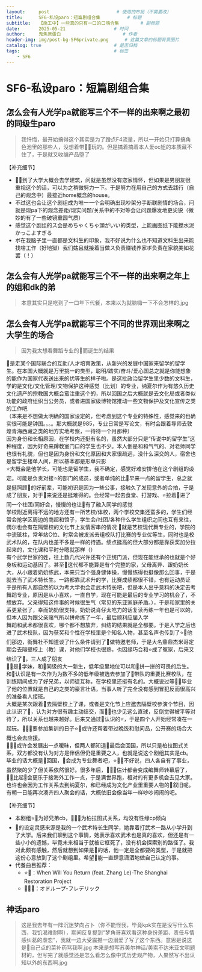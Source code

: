 ```yaml
---
layout:     post                         # 使用的布局（不需要改）
title:      SF6-私设paro：短篇剧组合集          # 标题 
subtitle:   【施工中】一些真的只有一口的口嗨合集        # 副标题
date:       2025-05-21 				    # 时间
author:     鬼焦原蛋白 					    # 作者
header-img: img/post-bg-SF6private.png 	    # 这篇文章的标题背景图片
catalog: true 						    # 是否归档
tags:								    # 标签
    - SF6
---
```


# SF6-私设paro：短篇剧组合集

## 怎么会有人光学pa就能写三个不一样的出来啊之最初的同级生paro

> 我忏悔，最开始搞得这个其实是为了蹭点F4流量，所以一开始只打算搞角色池里的那些人，没想着带🏃‍♀️玩的。但是搞着搞着本人爱oc姐的本质藏不住了，于是就又收编产品堕了

【补充细节】 
- 🏃‍♀️到了大学大概会去学建筑，问就是虽然没有恋家情怀，但如果是男朋友很重视这个的话，可以为之稍微努力一下。于是努力在用自己的方式去践行（自己的观念中）最接近home概念的house。
- 不过这也会让这个剧组成为唯一一个会明确出现吵架分手断联剧情的场合，问就是现pa下的观念差距/现实问题/关系中的不对等会让问题爆发地更尖锐（微妙的有了一些破镜重圆气质）
- 感觉这个剧组的ス会是めちゃくちゃ頭がいい的类型，上能画图纸下能搅水泥かっこよすぎる
- ボ在我脑子里一直都是文科生的印象，我不好说为什么也不知道文科生出来能找啥工作（好地狱）我们姑且就接着当做ス负责赚钱养家ボ负责在家貌美如花罢（！）


## 怎么会有人光学pa就能写三个不一样的出来啊之年上的姐和dk的弟

> 本意其实只是吃到了一口年下代餐，本来以为就脑嗨一下不会怎样的.jpg


## 怎么会有人光学pa就能写三个不同的世界观出来啊之大学生的场合

> 因为我太想看舞蹈专业的🍶而诞生的结果

🍕是走某个国际联合的互助/人才培育政策，从新兴的发展中国家来留学的留学生。在本国大概就是万里挑一的类型，聪明/踏实/奋斗/爱心国总之就是你能想象的能作为国家代表送出来的优等生的样子啦。是这批政治留学生里少数的文科生，学的是文化/文化管理/文物保护这种感觉（比划）的专业，纳夏尔作为有悠久历史文化遗产的宗教国大概会蛮注重这个的，所以回国之后大概就是去文化局或者类似功能的政府组织当公务员，或者进国家级博物馆推动一些文物保护及文化宣传之类的工作吧  
（本来是不想做太明确的国家设定的，但考虑到这个专业的特殊性，感觉来的也确实很可能是钟国。。。。那大概就是985，专业日常是写论文，有时会跟着导师去敦煌青海西藏之类的地方实地考察，一待待一个月那种）  
因为身份和长相原因，在学校内还挺有名的，虽然大部分只是“传说中的留学生”这种程度，因为好奇来蹲教室门口的学生也不少。本人倒是和和气气的、对老师同学也很有礼貌，但也是因为身份和文化原因和大家很疏远，没什么深交的人，宿舍也是留学生楼单人间，所以基本都是形单只影  
⭐大概会是他学长，可能也是留学生，我不确定，感觉好难安排他在这个剧组的设定。可能是负责对接⭐的部门的成员，或者单纯的比🍕早来一点的留学生，总之就是挺照顾🍕的好前辈，可能初识是因为一些公事，接触久了发现意外的合拍，于是成了朋友，对于🍕来说还是挺难得的。会经常一起去食堂、打游戏、⭐拉着🍕进了同一个社团/同好会，慢慢的也让🍕有了融入同学的感觉  
学校附近离得不远的地方还有一所艺校/体校，两个学校交集还蛮多的，学生们经常会抢学区周边的商超和馆子，学生会/社团/各种什么学生组织之间也互有来往，偶尔也会有在隔壁校的文化节上友情客串的情况
🍶就是艺校现代舞专业的，学院的中流砥柱，常年站C位、时常会被发派去组校队打比赛的专业优等生，同时也是校武术队的，在队内也差不多是一样的待遇。绩点挺高的但大部分都是靠获奖加分拉起来的，文化课和平时分嗯就那样（）  
有个武学世家的姓，往上数几代兴许还有个正统门派，但现在能继承的也就是个好身板和运动基因了。甚至🍶这代都不能算是有个完整的家，父母离异、跟奶奶长大，从小跟着奶奶练武，本来只当个强身健体操，慢慢练得也挺像那么回事，于是就去当了武术特长生。一路都靠武术升的学，比赛成绩都很不错，也有运动员证  
于是所有人都自然的以为考大学也会走武术特长吧，但是本人出乎意料的决定去考舞蹈专业，原因是从小喜欢，一直自学，现在可能是最后的专业学习的机会了，不想放弃。父亲得知这件事的时候很生气（常见的东亚家庭矛盾。），于是和家里的关系更紧张了，幸而奶奶很支持。奶奶说肖仔太吃力的话复读再练一年也是可以的，但本人因为跟父亲赌气所以拼命练了一年，最后顺利应届入学  
舞蹈和武术都很喜欢，哪个都不想放弃，纠结的结果就是全都要。于是入学之后也进了武术校队，因为获奖和个性在学校里是个知名人物，甚至名声也传到了⭐🍕他们那边，街舞社不知道谈了什么条件请到了🍶做特邀老师，于是大名鼎鼎杰米哥定期会去隔壁校上（教）课，对他们学校也很熟，也因缘巧合和⭐成了冤家，后来又结识了🍕，三人成了朋友  
🏃‍♀️是🍶学妹，和🍕同级的大一新生，低年级里地位可以和🍶拼一拼的可畏的后生。和🍕认识是有一次作为为数不多的低年级被选去参加了🍶带队的重要比赛校队，在训练期间成为了好兄弟，以师徒互称，在学校里还挺有名的。大概说过等🏃‍♀️毕业了他的位置就是自己的之类的豪言壮语，当事人听了完全没有感到冒犯反而很高兴的准备看人接班。  
大概是某次跟着🍶去隔壁校上了课，或者是文化节上应邀去隔壁校参演个节目，因此认识了🍕，认为对方很有趣主动结交，而🏃‍♀️也少见这么直球，反倒觉得被平等对待了，所以关系也越来越好。后来又通过🍕认识的⭐，于是四个人开始经常凑在一起玩。🍶🏃‍♀️要参加集训的日子⭐🍕或许还帮着带过晚饭和慰问品，公开赛的场合大概也会去应援。  
🏃‍♀️🍕或许会发展出一点暧昧，但两人都知道🍕最后会回国，所以只是柏拉图式关系，双方都没有认为对方是伴侣但仍是重要之人，也就是说这个剧组其实是cb。毕业的话大概是🍕回国，🍶会成为专业舞者吧，⭐🏃‍♀️不好说，四人各自有了事业，虽然聚的少了但关系依然很好。很多年后，🍶🏃‍♀️估计都会变成编舞师转幕后了，🏃‍♀️比起🍶会更乐于接海外工作一点，于是满世界跑，相对的有更多机会去见大家。也许也会因为工作关系去到纳夏尔，和已经成为文化产业里重要人物的🍕叙旧呢。有朝一日能再次凑齐四人聚会的话，大概依旧会像当年一样吵吵闹闹的吧。  

【补充细节】  
- 本剧组⭐🍶为好兄弟cb，🏃‍♀️🍕为柏拉图式关系，均没有性缘cp倾向
- 🍶的设定灵感来源是我的一个武术特长生同学，她靠着打武术一路从小学升到了大学。后来我们聊到这个事情，她表示喜欢武术也是真的喜欢，但还是有一些小小的遗憾，毕竟未来相当于就被它框死了，没有机会探索别的路径了。我对此颇有感触，然后就想到如果是🍶的话，他一定是全都要的类型，于是就把这份心意放到了这个剧组里。希望🍶能一直肆意潇洒地做自己认定的事。
- 代餐曲目推荐：
  - ⭐🍶：When Will You Return (feat. Zhang Le)-The Shanghai Restoration Project
  - 🏃‍♀️🍕：オドループ-フレデリック

## 神话paro

> 这是我去年有一阵沉迷梦向占卜（你不能怪我，毕竟kpk实在是没写什么东西，我饥渴难耐啊），期间反复提到“梦角哥喜欢看这种身份差距、责任与情感纠葛的虐恋”，我就一边大受震撼一边溺爱了写了这个东西。意思是说这是🍕自己点的菜补药骂我啊.jpg
> 本来是想写苏美尔神话/美索不达米亚文明题材的，但写完了就感觉还是怎么看怎么像中式历史观产物，人果然写不出认知以外的东西啊.jpg
